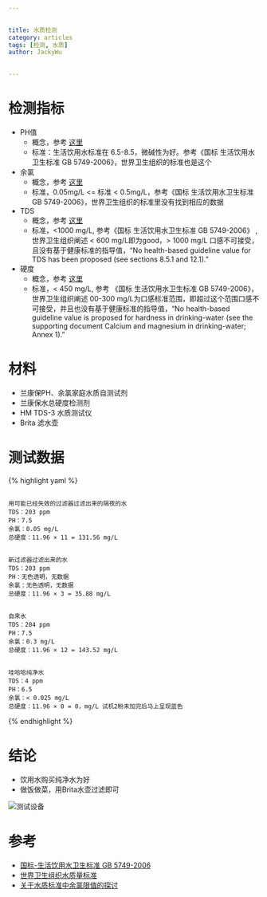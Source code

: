 ```yaml
---

  
title: 水质检测
category: articles  
tags: [检测, 水质]  
author: JackyWu  
  

---
```


# 检测指标

- PH值 
    - 概念，参考 [这里](http://baike.baidu.com/view/376410.htm?fromtitle=PH值&fromid=456713&type=syn)
    - 标准：生活饮用水标准在 6.5-8.5，微碱性为好。参考《国标 生活饮用水卫生标准 GB 5749-2006》，世界卫生组织的标准也是这个
- 余氯 
    - 概念，参考 [这里](http://baike.baidu.com/view/641855.htm)
    - 标准，0.05mg/L <= 标准 < 0.5mg/L，参考《国标 生活饮用水卫生标准 GB 5749-2006》，世界卫生组织的标准里没有找到相应的数据
- TDS
    - 概念，参考 [这里](http://baike.baidu.com/link?url=7JcR2NhRNRORP5Vt7ehtLZsTJxLtSZ5YW829ckfS8M4K5uTYKwcaHGcLEs902_-lGFtuzjT7RwWPUcuVjHrp6qEpaq9c2_cSPHFW5OqFzzO)
    - 标准，<1000 mg/L, 参考《国标 生活饮用水卫生标准 GB 5749-2006》 , 世界卫生组织阐述 < 600 mg/L即为good，> 1000 mg/L 口感不可接受，且没有基于健康标准的指导值，“No health-based guideline value for TDS has been proposed (see sections 8.5.1 and 12.1).”
- 硬度
    - 概念，参考 [这里](http://baike.baidu.com/view/1266953.htm?fromtitle=水硬度&fromid=12582544&type=syn)
    - 标准，< 450 mg/L, 参考 《国标 生活饮用水卫生标准 GB 5749-2006》，世界卫生组织阐述 00-300 mg/L为口感标准范围，即超过这个范围口感不可接受，并且也没有基于健康标准的指导值，“No health-based guideline value is proposed for hardness in drinking-water (see the supporting document Calcium and magnesium in drinking-water; Annex 1).”

# 材料

- 兰康保PH、余氯家庭水质自测试剂
- 兰康保水总硬度检测剂
- HM TDS-3 水质测试仪
- Brita 滤水壶

# 测试数据

{% highlight yaml %}

```

用可能已经失效的过滤器过滤出来的隔夜的水
TDS：203 ppm
PH：7.5
余氯：0.05 mg/L
总硬度：11.96 × 11 = 131.56 mg/L


新过滤器过滤出来的水
TDS：203 ppm
PH：无色透明，无数据
余氯：无色透明，无数据
总硬度：11.96 × 3 = 35.88 mg/L


自来水
TDS：204 ppm
PH：7.5
余氯：0.3 mg/L
总硬度：11.96 × 12 = 143.52 mg/L


哇哈哈纯净水
TDS：4 ppm
PH：6.5
余氯：< 0.025 mg/L
总硬度：11.96 × 0 = 0，mg/L 试机2粉末加完后马上呈现蓝色

```

{% endhighlight %}

# 结论

- 饮用水购买纯净水为好
- 做饭做菜，用Brita水壶过滤即可

![测试设备](/images/warter_test_equipment.jpg)

# 参考

- [国标-生活饮用水卫生标准 GB 5749-2006](http://wenku.baidu.com/link?url=GxvKf1aphFBGKdzO8WLmF6qC5q7VrGx_I3hAH8PDFEzkFOBoiG1e3dN6qLRyR5VZ1bAfk5a7tTCk5Xov1XEhwDgzaPkqML9Bg0kX4EEX4P7)
- [世界卫生组织水质量标准](http://www.who.int/water_sanitation_health/publications/2011/dwq_guidelines/en/)
- [关于水质标准中余氯限值的探讨](http://wenku.baidu.com/link?url=t55QvsAs-kaEhyzDLgK-ZXVIR-pTo_WfAwxx1U8Qgv6blxzg9CpFixWbYg26DDlMlhHQddRnZkXCQZVelz7UjVQsL3q2029lSf6r-qas5d_)